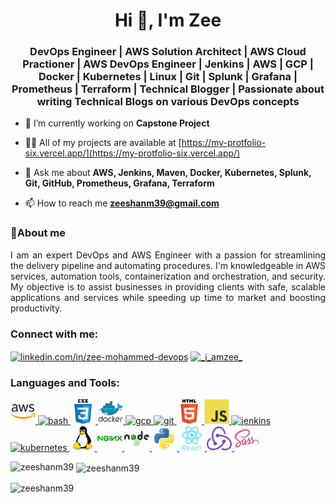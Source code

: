 <h1 align="center">Hi 👋, I'm Zee</h1>
<h3 align="center">DevOps Engineer | AWS Solution Architect | AWS Cloud Practioner | AWS DevOps Engineer | Jenkins | AWS | GCP | Docker | Kubernetes | Linux | Git | Splunk | Grafana | Prometheus | Terraform | Technical Blogger | Passionate about writing Technical Blogs on various DevOps concepts</h3>

<!--  <p align="left"> <a href="https://github.com/ryo-ma/github-profile-trophy"><img src="https://github-profile-trophy.vercel.app/?username=zeeshanm39" alt="zeeshanm39" /></a> </p>  -->

- 🔭 I’m currently working on **Capstone Project**

<!--- 🌱 I’m currently learning **Kafka, Microsoft Azure** -->

- 👨‍💻 All of my projects are available at [https://my-protfolio-six.vercel.app/](https://my-protfolio-six.vercel.app/)

- 💬 Ask me about **AWS, Jenkins, Maven, Docker, Kubernetes, Splunk, Git, GitHub, Prometheus, Grafana, Terraform**

- 📫 How to reach me **zeeshanm39@gmail.com**


<h3 align="left">📄About me </h3>
 <p align="justify">I am an expert DevOps and AWS Engineer with a passion for streamlining the delivery pipeline and automating procedures. I'm knowledgeable in AWS services, automation tools, containerization and orchestration, and security. My objective is to assist businesses in providing clients with safe, scalable applications and services while speeding up time to market and boosting productivity. </p>

<h3 align="left">Connect with me:</h3>
<p align="left">
<a href="https://linkedin.com/in/zee-mohammed-devops" target="blank"><img align="center" src="https://raw.githubusercontent.com/rahuldkjain/github-profile-readme-generator/master/src/images/icons/Social/linked-in-alt.svg" alt="linkedin.com/in/zee-mohammed-devops" height="30" width="40" /></a>
<a href="https://instagram.com/_i_amzee_" target="blank"><img align="center" src="https://raw.githubusercontent.com/rahuldkjain/github-profile-readme-generator/master/src/images/icons/Social/instagram.svg" alt="_i_amzee_" height="30" width="40" /></a>
</p>

<h3 align="left">Languages and Tools:</h3>
<p align="left"> <a href="https://aws.amazon.com" target="_blank" rel="noreferrer"> <img src="https://raw.githubusercontent.com/devicons/devicon/master/icons/amazonwebservices/amazonwebservices-original-wordmark.svg" alt="aws" width="40" height="40"/> </a> <a href="https://www.gnu.org/software/bash/" target="_blank" rel="noreferrer"> <img src="https://www.vectorlogo.zone/logos/gnu_bash/gnu_bash-icon.svg" alt="bash" width="40" height="40"/> </a> <a href="https://www.w3schools.com/css/" target="_blank" rel="noreferrer"> <img src="https://raw.githubusercontent.com/devicons/devicon/master/icons/css3/css3-original-wordmark.svg" alt="css3" width="40" height="40"/> </a> <a href="https://www.docker.com/" target="_blank" rel="noreferrer"> <img src="https://raw.githubusercontent.com/devicons/devicon/master/icons/docker/docker-original-wordmark.svg" alt="docker" width="40" height="40"/> </a> <a href="https://cloud.google.com" target="_blank" rel="noreferrer"> <img src="https://www.vectorlogo.zone/logos/google_cloud/google_cloud-icon.svg" alt="gcp" width="40" height="40"/> </a> <a href="https://git-scm.com/" target="_blank" rel="noreferrer"> <img src="https://www.vectorlogo.zone/logos/git-scm/git-scm-icon.svg" alt="git" width="40" height="40"/> </a> <a href="https://www.w3.org/html/" target="_blank" rel="noreferrer"> <img src="https://raw.githubusercontent.com/devicons/devicon/master/icons/html5/html5-original-wordmark.svg" alt="html5" width="40" height="40"/> </a> <a href="https://developer.mozilla.org/en-US/docs/Web/JavaScript" target="_blank" rel="noreferrer"> <img src="https://raw.githubusercontent.com/devicons/devicon/master/icons/javascript/javascript-original.svg" alt="javascript" width="40" height="40"/> </a> <a href="https://www.jenkins.io" target="_blank" rel="noreferrer"> <img src="https://www.vectorlogo.zone/logos/jenkins/jenkins-icon.svg" alt="jenkins" width="40" height="40"/> </a> <a href="https://kubernetes.io" target="_blank" rel="noreferrer"> <img src="https://www.vectorlogo.zone/logos/kubernetes/kubernetes-icon.svg" alt="kubernetes" width="40" height="40"/> </a> <a href="https://www.linux.org/" target="_blank" rel="noreferrer"> <img src="https://raw.githubusercontent.com/devicons/devicon/master/icons/linux/linux-original.svg" alt="linux" width="40" height="40"/> </a> <a href="https://www.nginx.com" target="_blank" rel="noreferrer"> <img src="https://raw.githubusercontent.com/devicons/devicon/master/icons/nginx/nginx-original.svg" alt="nginx" width="40" height="40"/> </a> <a href="https://nodejs.org" target="_blank" rel="noreferrer"> <img src="https://raw.githubusercontent.com/devicons/devicon/master/icons/nodejs/nodejs-original-wordmark.svg" alt="nodejs" width="40" height="40"/> </a> <a href="https://www.python.org" target="_blank" rel="noreferrer"> <img src="https://raw.githubusercontent.com/devicons/devicon/master/icons/python/python-original.svg" alt="python" width="40" height="40"/> </a> <a href="https://reactjs.org/" target="_blank" rel="noreferrer"> <img src="https://raw.githubusercontent.com/devicons/devicon/master/icons/react/react-original-wordmark.svg" alt="react" width="40" height="40"/> </a> <a href="https://redux.js.org" target="_blank" rel="noreferrer"> <img src="https://raw.githubusercontent.com/devicons/devicon/master/icons/redux/redux-original.svg" alt="redux" width="40" height="40"/> </a> <a href="https://sass-lang.com" target="_blank" rel="noreferrer"> <img src="https://raw.githubusercontent.com/devicons/devicon/master/icons/sass/sass-original.svg" alt="sass" width="40" height="40"/> </a> </p>

<p><img align="left" src="https://github-readme-stats.vercel.app/api/top-langs?username=zeeshanm39&show_icons=true&locale=en&layout=compact" alt="zeeshanm39" /></p>

<p>&nbsp;<img align="center" src="https://github-readme-stats.vercel.app/api?username=zeeshanm39&show_icons=true&locale=en" alt="zeeshanm39" /></p>

<p><img align="center" src="https://github-readme-streak-stats.herokuapp.com/?user=zeeshanm39&" alt="zeeshanm39" /></p>

